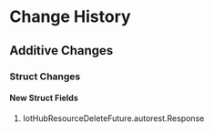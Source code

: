 # Change History

## Additive Changes

### Struct Changes

#### New Struct Fields

1. IotHubResourceDeleteFuture.autorest.Response
